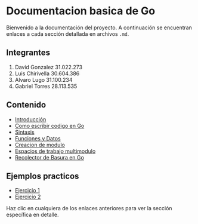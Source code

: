 # Documentacion basica de Go

Bienvenido a la documentación del proyecto. A continuación se encuentran enlaces a cada sección detallada en archivos `.md`.

## Integrantes

1. David Gonzalez 31.022.273
2. Luis Chirivella 30.604.386
3. Alvaro Lugo 31.100.234
4. Gabriel Torres 28.113.535

## Contenido

- [Introducción](Introduccion.md)
- [Como escribir codigo en Go](codigoGo.md)
- [Sintaxis](Sintaxis.md)
- [Funciones y Datos](Funciones%20y%20Datos.md)
- [Creacion de modulo](Creacion%20de%20modulo.md)
- [Espacios de trabajo multimodulo](Espacios%20de%20trabajo%20multimodulo.md)
- [Recolector de Basura en Go](recolectorBasura.md)

## Ejemplos practicos
- [Ejercicio 1](Ejercicio1.md)
- [Ejercicio 2](Ejercicio2.md)

Haz clic en cualquiera de los enlaces anteriores para ver la sección específica en detalle.
